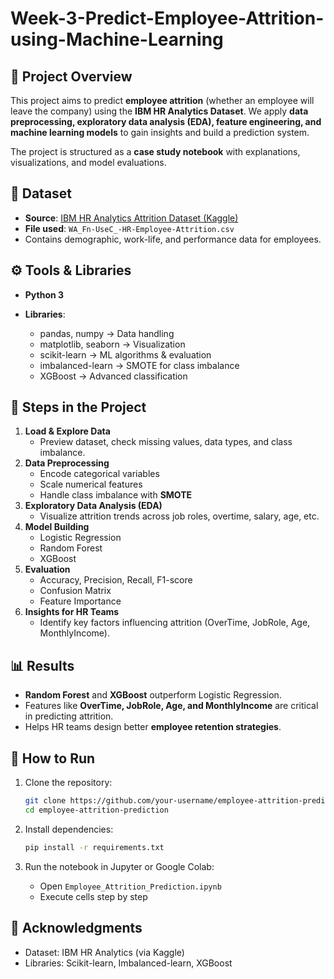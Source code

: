 # Week-3-Predict-Employee-Attrition-using-Machine-Learning

## 📌 Project Overview

This project aims to predict **employee attrition** (whether an employee will leave the company) using the **IBM HR Analytics Dataset**.
We apply **data preprocessing, exploratory data analysis (EDA), feature engineering, and machine learning models** to gain insights and build a prediction system.

The project is structured as a **case study notebook** with explanations, visualizations, and model evaluations.

## 📂 Dataset

* **Source**: [IBM HR Analytics Attrition Dataset (Kaggle)](https://www.kaggle.com/datasets/pavansubhasht/ibm-hr-analytics-attrition-dataset)
* **File used**: `WA_Fn-UseC_-HR-Employee-Attrition.csv`
* Contains demographic, work-life, and performance data for employees.

## ⚙️ Tools & Libraries

* **Python 3**
* **Libraries**:

  * pandas, numpy → Data handling
  * matplotlib, seaborn → Visualization
  * scikit-learn → ML algorithms & evaluation
  * imbalanced-learn → SMOTE for class imbalance
  * XGBoost → Advanced classification

## 🚀 Steps in the Project

1. **Load & Explore Data**
   * Preview dataset, check missing values, data types, and class imbalance.
2. **Data Preprocessing**
   * Encode categorical variables
   * Scale numerical features
   * Handle class imbalance with **SMOTE**
3. **Exploratory Data Analysis (EDA)**
   * Visualize attrition trends across job roles, overtime, salary, age, etc.
4. **Model Building**
   * Logistic Regression
   * Random Forest
   * XGBoost
5. **Evaluation**
   * Accuracy, Precision, Recall, F1-score
   * Confusion Matrix
   * Feature Importance
6. **Insights for HR Teams**
   * Identify key factors influencing attrition (OverTime, JobRole, Age, MonthlyIncome).

## 📊 Results

* **Random Forest** and **XGBoost** outperform Logistic Regression.
* Features like **OverTime, JobRole, Age, and MonthlyIncome** are critical in predicting attrition.
* Helps HR teams design better **employee retention strategies**.

## 📌 How to Run

1. Clone the repository:

   ```bash
   git clone https://github.com/your-username/employee-attrition-prediction.git
   cd employee-attrition-prediction
   ```
2. Install dependencies:

   ```bash
   pip install -r requirements.txt
   ```
3. Run the notebook in Jupyter or Google Colab:

   * Open `Employee_Attrition_Prediction.ipynb`
   * Execute cells step by step

## 🙌 Acknowledgments

* Dataset: IBM HR Analytics (via Kaggle)
* Libraries: Scikit-learn, Imbalanced-learn, XGBoost


